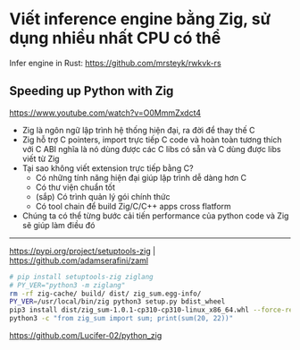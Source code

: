 # Viết inference engine bằng Zig, sử dụng nhiều nhất CPU có thể

Infer engine in Rust: https://github.com/mrsteyk/rwkvk-rs

## Speeding up Python with Zig
https://www.youtube.com/watch?v=O0MmmZxdct4

- Zig là ngôn ngữ lập trình hệ thống hiện đại, ra đời để thay thế C
- Zig hỗ trợ C pointers, import trực tiếp C code và hoàn toàn tương thích với C ABI nghĩa là nó dùng được các C libs có sẵn và C dùng được libs viết từ Zig
- Tại sao không viết extension trực tiếp bằng C?
  - Có những tính năng hiện đại giúp lập trình dễ dàng hơn C
  - Có thư viện chuẩn tốt
  - (sắp) Có trình quản lý gói chính thức
  - Có tool chain để build Zig/C/C++ apps cross flatform
- Chúng ta có thể từng bước cải tiến performance của python code và Zig sẽ giúp làm điều đó

- - -

https://pypi.org/project/setuptools-zig | https://github.com/adamserafini/zaml

```sh
# pip install setuptools-zig ziglang
# PY_VER="python3 -m ziglang"
rm -rf zig-cache/ build/ dist/ zig_sum.egg-info/
PY_VER=/usr/local/bin/zig python3 setup.py bdist_wheel
pip3 install dist/zig_sum-1.0.1-cp310-cp310-linux_x86_64.whl --force-reinstall
python3 -c "from zig_sum import sum; print(sum(20, 22))"
```

https://github.com/Lucifer-02/python_zig

